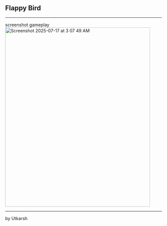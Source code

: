 ## Flappy Bird 

---

screenshot gameplay 
<img width="466" height="579" alt="Screenshot 2025-07-17 at 3 07 49 AM" src="https://github.com/user-attachments/assets/c8fe8162-40d6-4999-b341-720cb0a52a35" />


---
by Utkarsh

